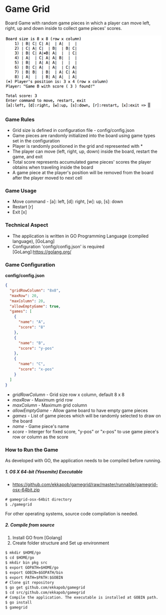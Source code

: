 # Game Grid

Board Game with random game pieces in which a player can move left, right, up and down inside to collect game pieces' scores.

![Image of GameGrid](https://raw.githubusercontent.com/ekkapob/gamegrid/master/screen.gif)

### Game Rules
  - Grid size is defined in configuration file - config/config.json
  - Game pieces are randomly initialized into the board using game types set in the configuration
  - Player is randomly positioned in the grid and represented with *
  - The player can move (left, right, up, down) inside the board, restart the game, and exit
  - Total score represents accumulated game pieces' scores the player obtains when traveling inside the board
  - A game piece at the player's position will be removed from the board after the player moved to next cell

### Game Usage
  - Move command - [a]: left, [d]: right, [w]: up, [s]: down
  - Restart [r]
  - Exit [x]
 
### Technical Aspect
  - The application is written in GO Programming Language (compiled language), [GoLang]
  - Configuration 'config/config.json' is required
[GoLang]:https://golang.org/

### Game Configuration
**config/config.json**
```json
{
  "gridRowColumn": "8x8",
  "maxRow": 20,
  "maxColumn": 20,
  "allowEmptyGame": true,
  "games": [
    {
      "name": "A",
      "score": "8"
    },
    {
      "name": "B",
      "score": "y-pos"
    },
    {
      "name": "C",
      "score": "x-pos"
    }
  ]
}
```
 - *gridRowColumn* - Grid size row x column, default 8 x 8
 - *maxRow* - Maximum grid row
 - *maxColumn* - Maximum grid column
 - *allowEmptyGame* - Allow game board to have empty game pieces
 - *games* - List of game pieces which will be randomly selected to draw on the board
  - *name* - Game piece's name
  - *score* - Interger for fixed score, "y-pos" or "x-pos" to use game piece's row or column as the score

### How to Run the Game
As developed with GO, the application needs to be compiled before running.
##### 1. OS X 64-bit (Yosemite) Executable
  - https://github.com/ekkapob/gamegrid/raw/master/runnable/gamegrid-osx-64bit.zip
```
# gamegrid-osx-64bit directory
$ ./gamegrid
```

For other operating systems, source code compilation is needed. 

##### 2. Compile from source
1. Install GO from [Golang]
2. Create folder structure and Set up environment
```
$ mkdir $HOME/go
$ cd $HOME/go
$ mkdir bin pkg src
$ export GOPATH=$HOME/go
$ export GOBIN=$GOPATH/bin
$ export PATH=$PATH:$GOBIN
# Clone git repository
$ go get github.com/ekkapob/gamegrid
$ cd src/github.com/ekkapob/gamegrid
# Compile the application. The executable is installed at GOBIN path.
$ go install
$ gamegrid
```
